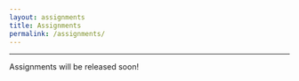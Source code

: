 ```yaml
---
layout: assignments
title: Assignments
permalink: /assignments/
---
```

---
Assignments will be released soon!
